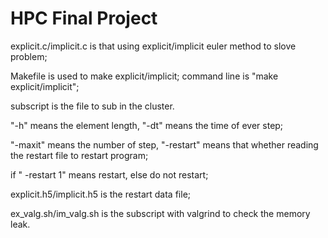 # HPC Final Project

explicit.c/implicit.c is that using explicit/implicit euler method to slove problem;

Makefile is used to make explicit/implicit; command line is "make explicit/implicit";

subscript is the file to sub in the cluster. 

"-h" means the element length, "-dt" means the time of ever step;

"-maxit" means the number of step, "-restart" means that whether reading the restart file to restart program;

if " -restart 1" means restart, else do not restart;

explicit.h5/implicit.h5 is the restart data file;

ex_valg.sh/im_valg.sh is the subscript with valgrind to check the memory leak.
